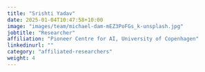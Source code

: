 ```yaml
---
title: "Srishti Yadav"
date: 2025-01-04T10:47:58+10:00
image: "images/team/michael-dam-mEZ3PoFGs_k-unsplash.jpg"
jobtitle: "Researcher"
affiliation: "Pioneer Centre for AI, University of Copenhagen"
linkedinurl: ""
category: "affiliated-researchers"
weight: 4
---
```

